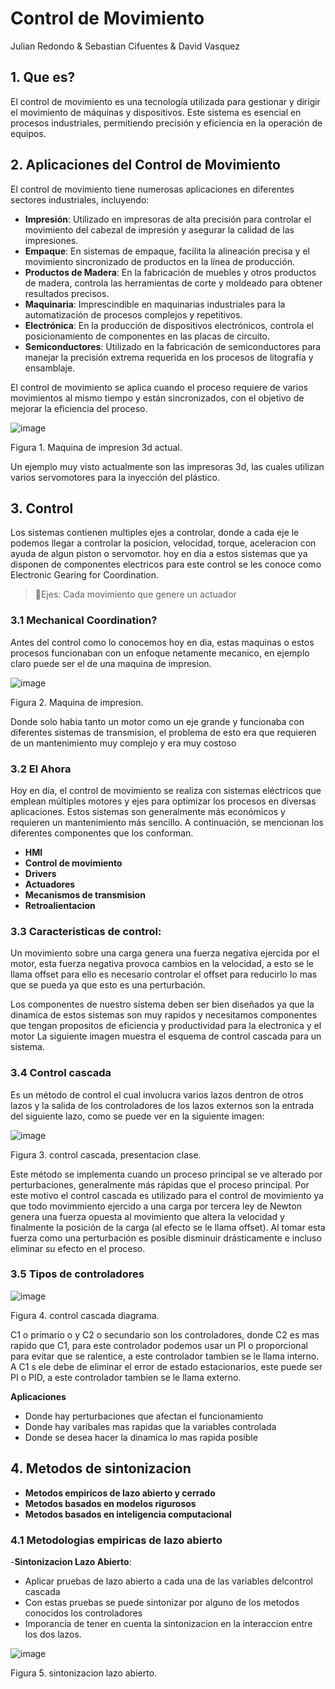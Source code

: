 # Control de Movimiento
Julian Redondo & Sebastian Cifuentes & David Vasquez
## 1. Que es?
El control de movimiento es una tecnología utilizada para gestionar y dirigir el movimiento de máquinas y dispositivos. Este sistema es esencial en procesos industriales, permitiendo precisión y eficiencia en la operación de equipos. 

## 2. Aplicaciones del Control de Movimiento

El control de movimiento tiene numerosas aplicaciones en diferentes sectores industriales, incluyendo:

- **Impresión**: Utilizado en impresoras de alta precisión para controlar el movimiento del cabezal de impresión y asegurar la calidad de las impresiones.
- **Empaque**: En sistemas de empaque, facilita la alineación precisa y el movimiento sincronizado de productos en la línea de producción.
- **Productos de Madera**: En la fabricación de muebles y otros productos de madera, controla las herramientas de corte y moldeado para obtener resultados precisos.
- **Maquinaria**: Imprescindible en maquinarias industriales para la automatización de procesos complejos y repetitivos.
- **Electrónica**: En la producción de dispositivos electrónicos, controla el posicionamiento de componentes en las placas de circuito.
- **Semiconductores**: Utilizado en la fabricación de semiconductores para manejar la precisión extrema requerida en los procesos de litografía y ensamblaje.

El control de movimiento se aplica cuando el proceso requiere de varios movimientos al mismo tiempo y están sincronizados, con el objetivo de mejorar la eficiencia del proceso.

![image](https://github.com/user-attachments/assets/7fac3cf4-1559-4c6b-9e63-316432b3bb74)

Figura 1. Maquina de impresion 3d actual.

Un ejemplo muy visto actualmente son las impresoras 3d, las cuales utilizan varios servomotores para la inyección del plástico.

## 3. Control 
Los sistemas contienen multiples ejes a controlar, donde a cada eje le podemos llegar a controlar la posicion, velocidad, torque, aceleracion con ayuda de algun piston o servomotor. hoy en dia a estos sistemas que ya disponen de componentes electricos para este control se les conoce como Electronic Gearing for Coordination. 
>🔑Ejes: Cada movimiento que genere un actuador

### 3.1 Mechanical Coordination?
Antes del control como lo conocemos hoy en dia, estas maquinas o estos procesos funcionaban con un enfoque netamente mecanico, en ejemplo claro puede ser el de una maquina de impresion.


![image](https://github.com/user-attachments/assets/893c3501-8367-41f8-ade2-7408f0ff9eec)




Figura 2. Maquina de impresion.

Donde solo habia tanto un motor como un eje grande y funcionaba con diferentes sistemas de transmision, el problema de esto era que requieren de un mantenimiento muy complejo y era muy costoso

### 3.2 El Ahora
Hoy en día, el control de movimiento se realiza con sistemas eléctricos que emplean múltiples motores y ejes para optimizar los procesos en diversas aplicaciones. Estos sistemas son generalmente más económicos y requieren un mantenimiento más sencillo. A continuación, se mencionan los diferentes componentes  que los conforman.
- **HMI**
- **Control de movimiento**
- **Drivers**
- **Actuadores**
- **Mecanismos de transmision**
- **Retroalientacion**


### 3.3 Caracteristicas de control: 
Un movimiento sobre una carga genera una fuerza negativa ejercida por el motor, esta fuerza negativa provoca cambios en la velocidad, a esto se le llama offset para ello es necesario controlar el offset para reducirlo lo mas que se pueda ya que esto es una perturbación.

Los componentes de nuestro sistema deben ser bien diseñados ya que la dinamica de estos sistemas son muy rapidos y necesitamos componentes que tengan propositos de eficiencia y productividad para la electronica y el motor
La siguiente imagen muestra el esquema de control cascada para un sistema. 

### 3.4 Control cascada
Es un método de control el cual involucra varios lazos dentron de otros lazos y la salida de los controladores de los lazos externos son la entrada del siguiente lazo, como se puede ver en la siguiente imagen:

![image](https://github.com/user-attachments/assets/aa3d4dba-4e69-4159-9b7b-8a3e85bf04fa)


Figura 3. control cascada, presentacion clase.

Este método se implementa cuando un proceso principal se ve alterado por perturbaciones, generalmente más rápidas que el proceso principal. Por este motivo el control cascada es utilizado para el control de movimiento ya que todo movimmiento ejercido a una carga por tercera ley de Newton genera una fuerza opuesta al movimiento que altera la velocidad y finalmente la posición de la carga (al efecto se le llama offset). Al tomar esta fuerza como una perturbación es posible disminuir drásticamente e incluso eliminar su efecto en el proceso.


### 3.5 Tipos de controladores

![image](https://github.com/user-attachments/assets/0cfe162d-b10c-4444-bdb3-fbc8e259d337)


Figura 4. control cascada diagrama.

C1 o primario o  y C2 o secundario son los controladores, donde C2 es mas rapido que C1, para este controlador podemos usar un PI o proporcional para evitar que se ralentice, a este controlador tambien se le llama interno.
A C1 s ele debe de eliminar el error de estado estacionarios, este puede ser PI o PID, a este controlador tambien se le llama externo.

**Aplicaciones**
- Donde hay perturbaciones que afectan el funcionamiento
- Donde hay varibales mas rapidas que la variables controlada
- Donde se desea hacer la dinamica lo mas rapida posible

## 4. Metodos de sintonizacion
- **Metodos empiricos de lazo abierto y cerrado**
- **Metodos basados en modelos rigurosos**
- **Metodos basados en inteligencia computacional**

### 4.1 Metodologias empiricas de lazo abierto 
-**Sintonizacion Lazo Abierto**:
- Aplicar pruebas de lazo abierto a cada una de las variables delcontrol cascada
- Con estas pruebas se puede sintonizar por alguno de los metodos conocidos los controladores
- Imporancia de tener en cuenta la sintonizacion en la interaccion entre los dos lazos.

![image](https://github.com/user-attachments/assets/d334f0c3-c245-4d2e-90ca-247be8cb5e05)

Figura 5. sintonizacion lazo abierto.

